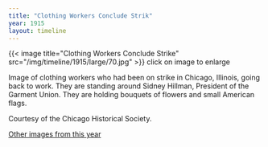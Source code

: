 ```yaml
---
title: "Clothing Workers Conclude Strik"
year: 1915
layout: timeline
---
```


{{< image title="Clothing Workers Conclude Strike" src="/img/timeline/1915/large/70.jpg" >}}
click on image to enlarge

Image of clothing workers who had been on strike in Chicago, Illinois, going back to work. They are standing around Sidney Hillman, President of the Garment Union. They are holding bouquets of flowers and small American flags. 

Courtesy of the Chicago Historical Society. 

[Other images from this year](/historical/timeline/1915)